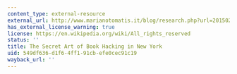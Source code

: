 ```yaml
---
content_type: external-resource
external_url: http://www.marianotomatis.it/blog/research.php?url=20150203
has_external_license_warning: true
license: https://en.wikipedia.org/wiki/All_rights_reserved
status: ''
title: The Secret Art of Book Hacking in New York
uid: 549df636-d1f6-4ff1-91cb-efe0cec91c19
wayback_url: ''
---
```


